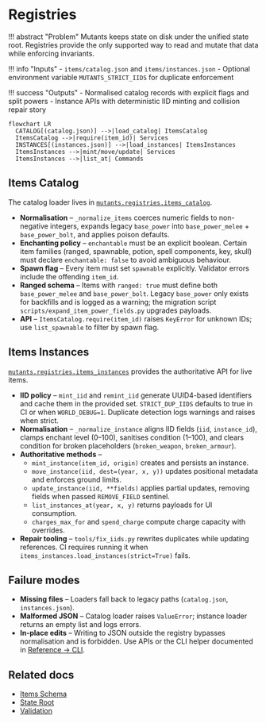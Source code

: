 # Registries

!!! abstract "Problem"
    Mutants keeps state on disk under the unified state root. Registries provide the
    only supported way to read and mutate that data while enforcing invariants.

!!! info "Inputs"
    - `items/catalog.json` and `items/instances.json`
    - Optional environment variable `MUTANTS_STRICT_IIDS` for duplicate enforcement

!!! success "Outputs"
    - Normalised catalog records with explicit flags and split powers
    - Instance APIs with deterministic IID minting and collision repair story

```mermaid
flowchart LR
  CATALOG[(catalog.json)] -->|load_catalog| ItemsCatalog
  ItemsCatalog -->|require(item_id)| Services
  INSTANCES[(instances.json)] -->|load_instances| ItemsInstances
  ItemsInstances -->|mint/move/update| Services
  ItemsInstances -->|list_at| Commands
```

## Items Catalog

The catalog loader lives in [`mutants.registries.items_catalog`](../api/mutants.md#items-catalog).

- **Normalisation** – `_normalize_items` coerces numeric fields to non-negative integers,
  expands legacy `base_power` into `base_power_melee` + `base_power_bolt`, and applies
  poison defaults.
- **Enchanting policy** – `enchantable` must be an explicit boolean. Certain item families
  (ranged, spawnable, potion, spell components, key, skull) must declare `enchantable:
  false` to avoid ambiguous behaviour.
- **Spawn flag** – Every item must set `spawnable` explicitly. Validator errors include
  the offending `item_id`.
- **Ranged schema** – Items with `ranged: true` must define both `base_power_melee` and
  `base_power_bolt`. Legacy `base_power` only exists for backfills and is logged as a
  warning; the migration script `scripts/expand_item_power_fields.py` upgrades payloads.
- **API** – `ItemsCatalog.require(item_id)` raises `KeyError` for unknown IDs; use
  `list_spawnable` to filter by spawn flag.

## Items Instances

[`mutants.registries.items_instances`](../api/mutants.md#items-instances)
provides the authoritative API for live items.

- **IID policy** – `mint_iid` and `remint_iid` generate UUID4-based identifiers and cache
  them in the provided set. `STRICT_DUP_IIDS` defaults to true in CI or when
  `WORLD_DEBUG=1`. Duplicate detection logs warnings and raises when strict.
- **Normalisation** – `_normalize_instance` aligns IID fields (`iid`, `instance_id`),
  clamps enchant level (0–100), sanitises condition (1–100), and clears condition for
  broken placeholders (`broken_weapon`, `broken_armour`).
- **Authoritative methods** –
  - `mint_instance(item_id, origin)` creates and persists an instance.
  - `move_instance(iid, dest=(year, x, y))` updates positional metadata and enforces
    ground limits.
  - `update_instance(iid, **fields)` applies partial updates, removing fields when passed
    `REMOVE_FIELD` sentinel.
  - `list_instances_at(year, x, y)` returns payloads for UI consumption.
  - `charges_max_for` and `spend_charge` compute charge capacity with overrides.
- **Repair tooling** – `tools/fix_iids.py` rewrites duplicates while updating references.
  CI requires running it when `items_instances.load_instances(strict=True)` fails.

## Failure modes

- **Missing files** – Loaders fall back to legacy paths (`catalog.json`, `instances.json`).
- **Malformed JSON** – Catalog loader raises `ValueError`; instance loader returns an
  empty list and logs errors.
- **In-place edits** – Writing to JSON outside the registry bypasses normalisation and is
  forbidden. Use APIs or the CLI helper documented in [Reference → CLI](../reference/cli.md).

## Related docs

- [Items Schema](items-schema.md)
- [State Root](state-root.md)
- [Validation](validation.md)
